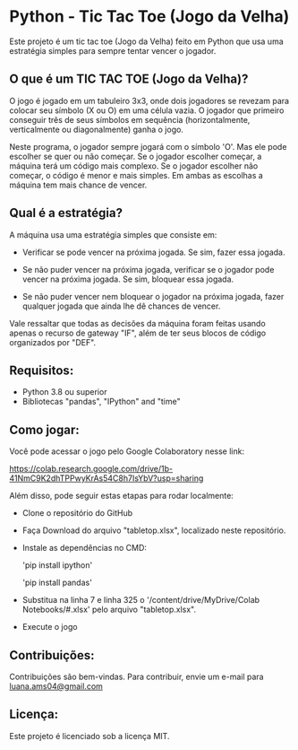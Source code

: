 # Python - Tic Tac Toe (Jogo da Velha)

Este projeto é um tic tac toe (Jogo da Velha) feito em Python que usa uma estratégia simples para sempre tentar vencer o jogador.

## O que é um TIC TAC TOE (Jogo da Velha)?

O jogo é jogado em um tabuleiro 3x3, onde dois jogadores se revezam para colocar seu símbolo (X ou O) em uma célula vazia. O jogador que primeiro conseguir três de seus símbolos em sequência (horizontalmente, verticalmente ou diagonalmente) ganha o jogo.

Neste programa, o jogador sempre jogará com o símbolo 'O'. Mas ele pode escolher se quer ou não começar. Se o jogador escolher começar, a máquina terá um código mais complexo. Se o jogador escolher não começar, o código é menor e mais simples. Em ambas as escolhas a máquina tem mais chance de vencer. 

## Qual é a estratégia?

A máquina usa uma estratégia simples que consiste em:

  - Verificar se pode vencer na próxima jogada. Se sim, fazer essa jogada.

  - Se não puder vencer na próxima jogada, verificar se o jogador pode vencer na próxima jogada. Se sim, bloquear essa jogada.

  - Se não puder vencer nem bloquear o jogador na próxima jogada, fazer qualquer jogada que ainda lhe dê chances de vencer.

Vale ressaltar que todas as decisões da máquina foram feitas usando apenas o recurso de gateway "IF", além de ter seus blocos de código organizados por "DEF".

## Requisitos:
- Python 3.8 ou superior
- Bibliotecas "pandas", "IPython" and "time"

## Como jogar:
Você pode acessar o jogo pelo Google Colaboratory nesse link:

https://colab.research.google.com/drive/1b-41NmC9K2dhTPPwyKrAs54C8h7IsYbV?usp=sharing

Além disso, pode seguir estas etapas para rodar localmente:

  - Clone o repositório do GitHub
  - Faça Download do arquivo "tabletop.xlsx", localizado neste repositório.
  - Instale as dependências no CMD:
    
    'pip install ipython'
    
    'pip install pandas'
  - Substitua na linha 7 e linha 325 o '/content/drive/MyDrive/Colab Notebooks/#.xlsx' pelo arquivo "tabletop.xlsx".
  - Execute o jogo

## Contribuições:
Contribuições são bem-vindas. Para contribuir, envie um e-mail para luana.ams04@gmail.com

## Licença:
Este projeto é licenciado sob a licença MIT.
